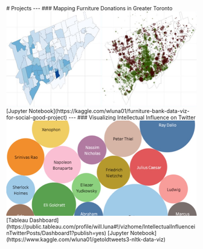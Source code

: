 <link rel="shortcut icon" type="image/x-icon" href="images/favicon.ico">
# Projects
---
### Mapping Furniture Donations in Greater Toronto 
<img src="images/furniture_bank.jpg"/>
[Jupyter Notebook](https://kaggle.com/wluna01/furniture-bank-data-viz-for-social-good-project)
---
### Visualizing Intellectual Influence on Twitter
<img src="images/intellectual_twitter.jpg"/>
[Tableau Dashboard](https://public.tableau.com/profile/will.luna#!/vizhome/IntellectualInfluenceinTwitterPosts/Dashboard1?publish=yes)
[Jupyter Notebook](https://www.kaggle.com/wluna01/getoldtweets3-nltk-data-viz)
